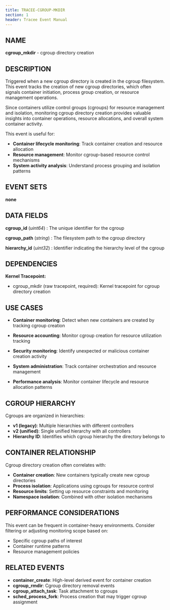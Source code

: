 ```yaml
---
title: TRACEE-CGROUP-MKDIR
section: 1
header: Tracee Event Manual
---
```


## NAME

**cgroup_mkdir** - cgroup directory creation

## DESCRIPTION

Triggered when a new cgroup directory is created in the cgroup filesystem. This event tracks the creation of new cgroup directories, which often signals container initiation, process group creation, or resource management operations.

Since containers utilize control groups (cgroups) for resource management and isolation, monitoring cgroup directory creation provides valuable insights into container operations, resource allocations, and overall system container activity.

This event is useful for:

- **Container lifecycle monitoring**: Track container creation and resource allocation
- **Resource management**: Monitor cgroup-based resource control mechanisms
- **System activity analysis**: Understand process grouping and isolation patterns

## EVENT SETS

**none**

## DATA FIELDS

**cgroup_id** (*uint64*)
: The unique identifier for the cgroup

**cgroup_path** (*string*)
: The filesystem path to the cgroup directory

**hierarchy_id** (*uint32*)
: Identifier indicating the hierarchy level of the cgroup

## DEPENDENCIES

**Kernel Tracepoint:**

- cgroup_mkdir (raw tracepoint, required): Kernel tracepoint for cgroup directory creation

## USE CASES

- **Container monitoring**: Detect when new containers are created by tracking cgroup creation

- **Resource accounting**: Monitor cgroup creation for resource utilization tracking

- **Security monitoring**: Identify unexpected or malicious container creation activity

- **System administration**: Track container orchestration and resource management

- **Performance analysis**: Monitor container lifecycle and resource allocation patterns

## CGROUP HIERARCHY

Cgroups are organized in hierarchies:

- **v1 (legacy)**: Multiple hierarchies with different controllers
- **v2 (unified)**: Single unified hierarchy with all controllers
- **Hierarchy ID**: Identifies which cgroup hierarchy the directory belongs to

## CONTAINER RELATIONSHIP

Cgroup directory creation often correlates with:

- **Container creation**: New containers typically create new cgroup directories
- **Process isolation**: Applications using cgroups for resource control
- **Resource limits**: Setting up resource constraints and monitoring
- **Namespace isolation**: Combined with other isolation mechanisms

## PERFORMANCE CONSIDERATIONS

This event can be frequent in container-heavy environments. Consider filtering or adjusting monitoring scope based on:

- Specific cgroup paths of interest
- Container runtime patterns
- Resource management policies

## RELATED EVENTS

- **container_create**: High-level derived event for container creation
- **cgroup_rmdir**: Cgroup directory removal events
- **cgroup_attach_task**: Task attachment to cgroups
- **sched_process_fork**: Process creation that may trigger cgroup assignment